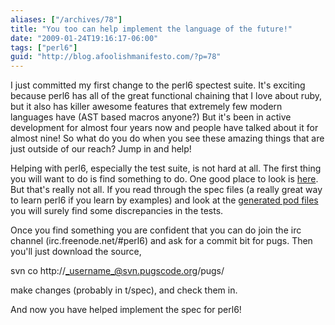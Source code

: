 ```yaml
---
aliases: ["/archives/78"]
title: "You too can help implement the language of the future!"
date: "2009-01-24T19:16:17-06:00"
tags: ["perl6"]
guid: "http://blog.afoolishmanifesto.com/?p=78"
---
```

I just committed my first change to the perl6 spectest suite. It's exciting
because perl6 has all of the great functional chaining that I love about ruby,
but it also has killer awesome features that extremely few modern languages have
(AST based macros anyone?) But it's been in active development for almost four
years now and people have talked about it for almost nine! So what do you do
when you see these amazing things that are just outside of our reach? Jump in
and help!

Helping with perl6, especially the test suite, is not hard at all. The first
thing you will want to do is find something to do. One good place to look is
[here](http://svn.pugscode.org/pugs/t/TASKS). But that's really not all. If you
read through the spec files (a really great way to learn perl6 if you learn by
examples) and look at the [generated pod
files](http://svn.pugscode.org/pugs/docs/Perl6/Spec/) you will surely find some
discrepancies in the tests.

Once you find something you are confident that you can do join the irc channel
(irc.freenode.net/#perl6) and ask for a commit bit for pugs. Then you'll just
download the source,

svn co http://_username_@svn.pugscode.org/pugs/

make changes (probably in t/spec), and check them in.

And now you have helped implement the spec for perl6!
